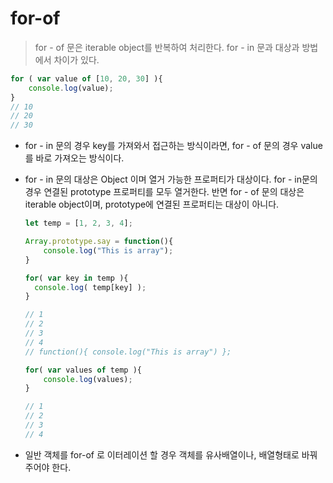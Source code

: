 # for-of

> for - of 문은 iterable object를 반복하여 처리한다. for - in 문과 대상과 방법에서 차이가 있다.

```javascript
for ( var value of [10, 20, 30] ){
    console.log(value);
}
// 10
// 20
// 30
```

- for - in 문의 경우 key를 가져와서 접근하는 방식이라면, for - of 문의 경우 value를 바로 가져오는 방식이다. 

- for - in 문의 대상은 Object 이며 열거 가능한 프로퍼티가 대상이다. for - in문의 경우 연결된 prototype 프로퍼티를 모두 열거한다. 반면 for - of 문의 대상은 iterable object이며, prototype에 연결된 프로퍼티는 대상이 아니다.

  ```javascript
  let temp = [1, 2, 3, 4];
  
  Array.prototype.say = function(){
      console.log("This is array");
  }
  
  for( var key in temp ){
  	console.log( temp[key] );
  }
  
  // 1
  // 2
  // 3
  // 4
  // function(){ console.log("This is array") };
  
  for( var values of temp ){
      console.log(values);
  }
  
  // 1
  // 2
  // 3
  // 4
  
  ```

- 일반 객체를 for-of 로 이터레이션 할 경우 객체를 유사배열이나, 배열형태로 바꿔주어야 한다.